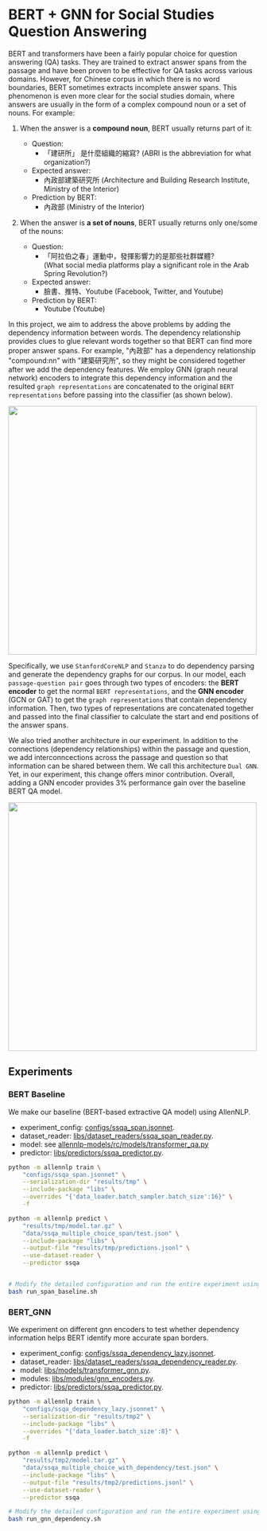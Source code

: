# BERT + GNN for Social Studies Question Answering

BERT and transformers have been a fairly popular choice for question answering (QA) tasks. They are trained to extract answer spans from the passage and have been proven to be effective for QA tasks across various domains. However, for Chinese corpus in which there is no word boundaries, BERT sometimes extracts incomplete answer spans. This phenomenon is even more clear for the social studies domain, where answers are usually in the form of a complex compound noun or a set of nouns. For example: 
1. When the answer is a **compound noun**, BERT usually returns part of it:
    + Question:
        + 「建研所」 是什麼組織的縮寫? (ABRI is the abbreviation for what organization?)
    + Expected answer:
        + 內政部建築研究所 (Architecture and Building Research Institute, Ministry of the Interior)
    + Prediction by BERT:
        + 內政部 (Ministry of the Interior)

2. When the answer is **a set of nouns**, BERT usually returns only one/some of the nouns:
    + Question: 
        + 「阿拉伯之春」運動中，發揮影響力的是那些社群媒體?  
        (What social media platforms play a significant role in the Arab Spring Revolution?)
    + Expected answer: 
        + 臉書、推特、Youtube (Facebook, Twitter, and Youtube) 
    + Prediction by BERT: 
        + Youtube (Youtube)

In this project, we aim to address the above problems by adding the dependency information between words. The dependency relationship provides clues to glue relevant words together so that BERT can find more proper answer spans. For example, "內政部" has a dependency relationship "compound:nn" with "建築研究所", so they might be considered together after we add the dependency features. We employ GNN (graph neural network) encoders to integrate this dependency information and the resulted `graph representations` are concatenated to the original `BERT representations` before passing into the classifier (as shown below).


<img src="https://i.imgur.com/5t8ibLd.png" width="500">

Specifically, we use `StanfordCoreNLP` and `Stanza` to do dependency parsing and generate the dependency graphs for our corpus. In our model, each `passage-question pair` goes through two types of encoders: the **BERT encoder** to get the normal `BERT representations`, and the **GNN encoder** (GCN or GAT) to get the `graph representations` that contain dependency information. Then, two types of representations are concatenated together and passed into the final classifier to calculate the start and end positions of the answer spans. 

We also tried another architecture in our experiment. In addition to the connections (dependency relationships) within the passage and question, we add interconncections across the passage and question so that information can be shared between them. We call this architecture `Dual GNN`. Yet, in our experiment, this change offers minor contribution. Overall, adding a GNN encoder provides 3% performance gain over the baseline BERT QA model.


<img src="https://i.imgur.com/AUVisvR.png" width="500">


## Experiments

### BERT Baseline

We make our baseline (BERT-based extractive QA model) using AllenNLP.

+ experiment_config: [configs/ssqa_span.jsonnet](configs/ssqa_span.jsonnet).
+ dataset_reader: [libs/dataset_readers/ssqa_span_reader.py](libs/dataset_readers/ssqa_span_reader.py). 
+ model: see [allennlp-models/rc/models/transformer_qa.py](https://github.com/allenai/allennlp-models/blob/main/allennlp_models/rc/models/transformer_qa.py)
+ predictor: [libs/predictors/ssqa_predictor.py](libs/predictors/ssqa_predictor.py).


```bash
python -m allennlp train \
    "configs/ssqa_span.jsonnet" \
    --serialization-dir "results/tmp" \
    --include-package "libs" \
    --overrides "{'data_loader.batch_sampler.batch_size':16}" \
    -f

python -m allennlp predict \
    "results/tmp/model.tar.gz" \
    "data/ssqa_multiple_choice_span/test.json" \
    --include-package "libs" \
    --output-file "results/tmp/predictions.jsonl" \
    --use-dataset-reader \
    --predictor ssqa


# Modify the detailed configuration and run the entire experiment using this shell script
bash run_span_baseline.sh
```


### BERT_GNN
We experiment on different gnn encoders to test whether dependency information helps BERT identify more accurate span borders.

+ experiment_config: [configs/ssqa_dependency_lazy.jsonnet](configs/ssqa_dependency_lazy.jsonnet).
+ dataset_reader: [libs/dataset_readers/ssqa_dependency_reader.py](libs/dataset_readers/ssqa_dependency_reader.py). 
+ model: [libs/models/transformer_gnn.py](libs/models/transformer_gnn.py).
+ modules: [libs/modules/gnn_encoders.py](libs/modules/gnn_encoders.py).
+ predictor: [libs/predictors/ssqa_predictor.py](libs/predictors/ssqa_predictor.py).


```bash
python -m allennlp train \
    "configs/ssqa_dependency_lazy.jsonnet" \
    --serialization-dir "results/tmp2" \
    --include-package "libs" \
    --overrides "{'data_loader.batch_size':8}" \
    -f

python -m allennlp predict \
    "results/tmp2/model.tar.gz" \
    "data/ssqa_multiple_choice_with_dependency/test.json" \
    --include-package "libs" \
    --output-file "results/tmp2/predictions.jsonl" \
    --use-dataset-reader \
    --predictor ssqa

# Modify the detailed configuration and run the entire experiment using this shell script
bash run_gnn_dependency.sh
```
